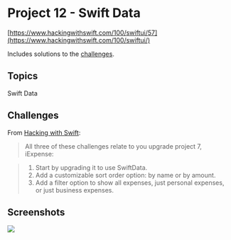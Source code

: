 # Project 12 - Swift Data

[https://www.hackingwithswift.com/100/swiftui/57](https://www.hackingwithswift.com/100/swiftui/)

Includes solutions to the [challenges](https://www.hackingwithswift.com/books/ios-swiftui/swiftdata-wrap-up).

## Topics

Swift Data

## Challenges

From [Hacking with Swift](https://www.hackingwithswift.com/books/ios-swiftui/swiftdata-wrap-up):

>  All three of these challenges relate to you upgrade project 7, iExpense:

>1.  Start by upgrading it to use SwiftData.
>2.  Add a customizable sort order option: by name or by amount.
>3.  Add a filter option to show all expenses, just personal expenses, or just business expenses.

## Screenshots

<img src="https://github.com/bashubb/100-days-of-swiftUI/blob/main/15-Project12/SwiftDataChallenge.gif">
